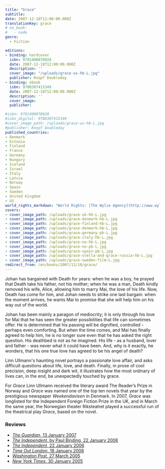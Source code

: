```yaml
---
title: "Grace"
subtitle:
date: 2007-12-18T12:00:00.000Z
translationKey: grace
# no_book:
#   - nade
genre: 
  - Fiction

editions:
- binding: hardcover
  isbn: 9781400078028
  date: 2007-12-18T12:00:00.000Z
  description: ''
  cover_image: "/uploads/grace-us-hb-L.jpg"
  publisher: Knopf Doubleday
- binding: ebook
  isbn: 9780307415349
  date: 2007-12-18T12:00:00.000Z
  description: ''
  cover_image: 
  publisher: 

#isbn: 9781400078028
#isbn_digital: 9780307415349
#cover_image_path: /uploads/grace-us-hb-L.jpg
#publisher: Knopf Doubleday
published_countries:
- Denmark
- Estonia
- Finland
- France
- Germany
- Hungary
- Iceland
- Israel
- Italy
- Latvia
- Norway
- Spain
- Sweden
- United Kingdom
- US
world_rights_markdown: "World Rights: [The Wylie Agency](http://www.wylieagency.com/)"
covers:
- cover_image_path: /uploads/grace-uk-hb-L.jpg  
- cover_image_path: /uploads/grace-denmark-hb-L.jpg  
- cover_image_path: /uploads/grace-finland-hb-L.jpg  
- cover_image_path: /uploads/grace-denmark-hb-L.jpg  
- cover_image_path: /uploads/grace-germany-pb-L.jpg  
- cover_image_path: /uploads/grace-italy-hb-L.jpg  
- cover_image_path: /uploads/grace-no-hb-L.jpg  
- cover_image_path: /uploads/grace-no-pb-L.jpg  
- cover_image_path: /uploads/grace-spain-pb-L.jpg  
- cover_image_path: /uploads/grace-stella-and-grace-russia-hb-L.jpg  
- cover_image_path: /uploads/grace-sweden-film-L.jpg  
redirect_from: /en/books/2007/12/18/grace/
---
```

Johan has bargained with Death for years: when he was a boy, he prayed that Death take his father, not his mother; when he was a man, Death kindly removed  his wife, Alice, allowing him to marry Mai, the love of his life. Now, Death has come for him, and Johan needs to strike one last bargain: when the moment arrives, he wants Mai to promise that she will help him on his way out of the  world.

Johan has been mainly a paragon of mediocrity; it is only through his  love for Mai that he has seen the greater possibilities that life can sometimes  offer. He is determined that his passing will be dignified, controlled - perhaps  even comforting. But when the time comes, and Mai has finally agreed to help  him, he is no longer sure even that he has asked the right question. His  deathbed is not as he imagined. His life - as a husband, lover and father - was  never what it could have been. And, why is it exactly, he wonders, that his one  true love has agreed to be his angel of death?

Linn Ullmann's haunting novel portrays a passionate love affair, and asks difficult questions about life,  love, and death. Finally, in prose of cool precision, deep insight and dark wit, it illustrates how the most ordinary of lives can, in the end, be unexpectedly  touched by grace.

For *Grace* Linn Ullmann received the literary award The Reader’s Prize in Norway and *Grace* was named one of the top ten novels that year by the prestigious newspaper *Weekendavisen* in Denmark. In 2007, *Grace* was longlisted for the Independent Foreign Fiction Prize in the UK, and in March the same year, the Norwegian theater Riksteatret played a successful run of the theatrical play *Grace*, based on the novel.

### Reviews

- [*The Guardian*, 13 January 2007](/assets/files/Guardian-13-01-2007.pdf)  
- [*The Independent*, by Paul Binding, 22 January 2006](/assets/files/Independent-Paul-Binding-22-01-2006.pdf)  
- [*The Independent*, 22 January 2006](/assets/files/Independent-22-01-2006.pdf)  
- [*Time Out London*, 18 January 2006](/assets/files/Time-Out-London-18-01-2006.pdf)  
- [*Washington Post*, 27 March 2005](/assets/files/Washington-Post-27-03-2005.pdf)  
- [*New York Times*, 30 January 2005](http://query.nytimes.com/gst/fullpage.html?res=9F07EFDB1138F933A05752C0A9639C8B63&amp;sec=&amp;spon=&amp;emc=eta1)  
